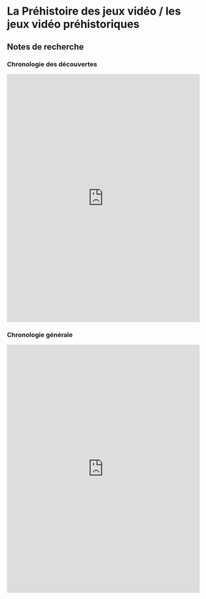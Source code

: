 # La Préhistoire des jeux vidéo / les jeux vidéo préhistoriques

## Notes de recherche

### Chronologie des découvertes
<iframe src='https://cdn.knightlab.com/libs/timeline3/latest/embed/index.html?source=1GMTqjg3m77f2dQYjvvWnaT4YmbAbbSXLPSRrKrREkRk&font=Default&lang=fr&timenav_position=top&initial_zoom=0&height=650' width='100%' height='650' webkitallowfullscreen mozallowfullscreen allowfullscreen frameborder='0'></iframe>

### Chronologie générale 

<iframe src='https://cdn.knightlab.com/libs/timeline3/latest/embed/index.html?source=1naumRjnR7wHaTR5ONsUOHRCGYeYthrBWx84xPdmciYw&font=Default&lang=en&initial_zoom=2&height=650' width='100%' height='650' webkitallowfullscreen mozallowfullscreen allowfullscreen frameborder='0'></iframe>

